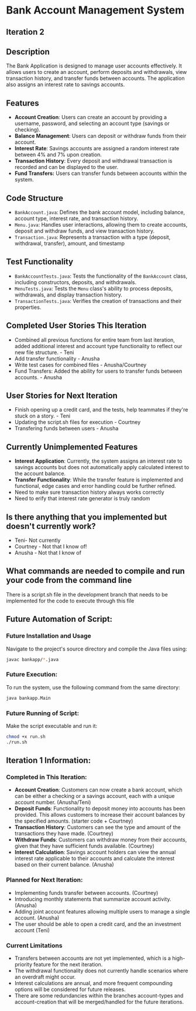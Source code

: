 # Bank Account Management System
## Iteration 2 

## Description
The Bank Application is designed to manage user accounts effectively. It allows users to create an account, perform deposits and withdrawals, view transaction history, and transfer funds between accounts. The application also assigns an interest rate to savings accounts.

## Features
- **Account Creation**: Users can create an account by providing a username, password, and selecting an account type (savings or checking).
- **Balance Management**: Users can deposit or withdraw funds from their account.
- **Interest Rate**: Savings accounts are assigned a random interest rate between 4% and 7% upon creation.
- **Transaction History**: Every deposit and withdrawal transaction is recorded and can be displayed to the user.
- **Fund Transfers:** Users can transfer funds between accounts within the system.

## Code Structure
- `BankAccount.java`: Defines the bank account model, including balance, account type, interest rate, and transaction history.
- `Menu.java`: Handles user interactions, allowing them to create accounts, deposit and withdraw funds, and view transaction history.
- `Transaction.java`: Represents a transaction with a type (deposit, withdrawal, transfer), amount, and timestamp

## Test Functionality
- `BankAccountTests.java`: Tests the functionality of the `BankAccount` class, including constructors, deposits, and withdrawals.
- `MenuTests.java`: Tests the `Menu` class's ability to process deposits, withdrawals, and display transaction history.
- `TransactionTests.java`: Verifies the creation of transactions and their properties.

## Completed User Stories This Iteration
- Combined all previous functions for entire team from last iteration, added additional interest and account type functionality to reflect our new file structure. - Teni
- Add transfer functionality - Anusha
- Write test cases for combined files - Anusha/Courtney
- Fund Transfers: Added the ability for users to transfer funds between accounts. - Anusha

## User Stories for Next Iteration
- Finish opening up a credit card, and the tests, help teammates if they're stuck on a story. - Teni
- Updating the script.sh files for execution - Courtney
- Transfering funds between users - Anusha

## Currently Unimplemented Features
- **Interest Application**: Currently, the system assigns an interest rate to savings accounts but does not automatically apply calculated interest to the account balance.
- **Transfer Functionality**: While the transfer feature is implemented and functional, edge cases and error handling could be further refined.
- Need to make sure transaction history always works correctly
- Need to erify that interest rate generator is truly random

## Is there anything that you implemented but doesn't currently work? 
  - Teni- Not currently
  - Courtney - Not that I know of!
  - Anusha - Not that I know of

## What commands are needed to compile and run your code from the command line
There is a script.sh file in the development branch that needs to be implemented for the code to execute through this file

## Future Automation of Script:

### Future Installation and Usage

Navigate to the project's source directory and compile the Java files using:

```bash
javac bankapp/*.java
```

### Future Execution:

To run the system, use the following command from the same directory:

```bash
java bankapp.Main
```

### Future Running of Script:

Make the script executable and run it:

```bash
chmod +x run.sh
./run.sh
```




## Iteration 1 Information:

### Completed in This Iteration:

- **Account Creation**: Customers can now create a bank account, which can be either a checking or a savings account, each with a unique account number. (Anusha/Teni)
- **Deposit Funds**: Functionality to deposit money into accounts has been provided. This allows customers to increase their account balances by the specified amounts. (starter code + Courtney)
-  **Transaction History**: Customers can see the type and amount of the transactions they have made. (Courtney)
- **Withdraw Funds**: Customers can withdraw money from their accounts, given that they have sufficient funds available. (Courtney)
- **Interest Calculation**: Savings account holders can view the annual interest rate applicable to their accounts and calculate the interest based on their current balance. (Anusha)

### Planned for Next Iteration:

- Implementing funds transfer between accounts. (Courtney)
- Introducing monthly statements that summarize account activity. (Anusha)
- Adding joint account features allowing multiple users to manage a single account. (Anusha)
- The user should be able to open a credit card, and the an investment account (Teni)

### Current Limitations

- Transfers between accounts are not yet implemented, which is a high-priority feature for the next iteration.
- The withdrawal functionality does not currently handle scenarios where an overdraft might occur.
- Interest calculations are annual, and more frequent compounding options will be considered for future releases.
- There are some redundancies within the branches account-types and account-creation that will be merged/handled for the future iterations.

